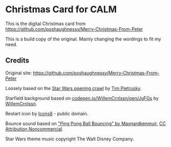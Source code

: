 # Christmas Card for CALM

This is the digital Christmas card from https://github.com/poshaughnessy/Merry-Christmas-From-Peter

This is a build copy of the original. Mainly changing the wordings to fit my need. 


## Credits

Original site: https://github.com/poshaughnessy/Merry-Christmas-From-Peter

Loosely based on the [Star Wars opening crawl](http://codepen.io/TimPietrusky/pen/eHGfj) by
[Tim Pietrusky](http://codepen.io/TimPietrusky).

Starfield background based on [codepen.io/WillemCrnlssn/pen/JgFGs](http://codepen.io/WillemCrnlssn/pen/JgFGs) by [WillemCrnlssn](http://codepen.io/WillemCrnlssn).

Restart icon by [Icons8](https://thenounproject.com/Icons8) - public domain.

Bounce sound based on ["Ping Pong Ball Bouncing" by Maynardkenmuir](https://freesound.org/people/Maynardkenmuir/sounds/328108/),
[CC Attribution Noncommercial](http://creativecommons.org/licenses/by-nc/3.0/).

Star Wars theme music copyright The Walt Disney Company.
